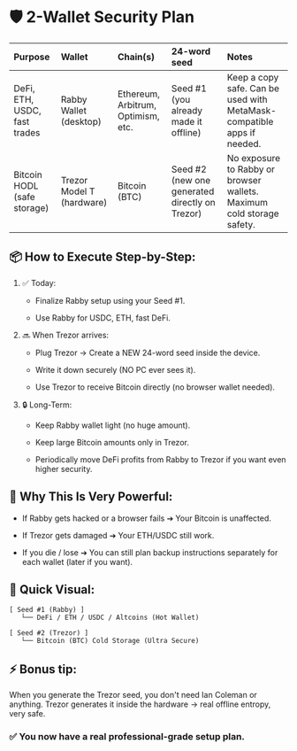 # 🛡️ 2-Wallet Security Plan

Purpose|Wallet|Chain(s)|24-word seed|Notes
:---|:---|:---|:---|:---
DeFi, ETH, USDC, fast trades|Rabby Wallet (desktop)|Ethereum, Arbitrum, Optimism, etc.|Seed #1 (you already made it offline)|Keep a copy safe. Can be used with MetaMask-compatible apps if needed.
Bitcoin HODL (safe storage)|Trezor Model T (hardware)|Bitcoin (BTC)|Seed #2 (new one generated directly on Trezor)|No exposure to Rabby or browser wallets. Maximum cold storage safety.

## 📦 How to Execute Step-by-Step:
1. ✅ Today:

    * Finalize Rabby setup using your Seed #1.

    * Use Rabby for USDC, ETH, fast DeFi.

2. 🔜 When Trezor arrives:

    * Plug Trezor → Create a NEW 24-word seed inside the device.

    * Write it down securely (NO PC ever sees it).

    * Use Trezor to receive Bitcoin directly (no browser wallet needed).

3. 🔒 Long-Term:

    * Keep Rabby wallet light (no huge amount).

    * Keep large Bitcoin amounts only in Trezor.

    * Periodically move DeFi profits from Rabby to Trezor if you want even higher security.

## 🧠 Why This Is Very Powerful:
* If Rabby gets hacked or a browser fails ➔ Your Bitcoin is unaffected.

* If Trezor gets damaged ➔ Your ETH/USDC still work.

* If you die / lose ➔ You can still plan backup instructions separately for each wallet (later if you want).

## 🎯 Quick Visual:
```
[ Seed #1 (Rabby) ]
   └── DeFi / ETH / USDC / Altcoins (Hot Wallet)

[ Seed #2 (Trezor) ]
   └── Bitcoin (BTC) Cold Storage (Ultra Secure)
```

## ⚡ Bonus tip:
When you generate the Trezor seed, you don't need Ian Coleman or anything.
Trezor generates it inside the hardware → real offline entropy, very safe.

### ✅ You now have a real professional-grade setup plan.